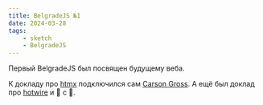 ```yaml
---
title: BelgradeJS №1
date: 2024-03-28
tags:
    - sketch
    - BelgradeJS
---
```


Первый BelgradeJS был посвящен будущему веба.

К докладу про [htmx](https://htmx.org/) подключился сам [Carson Gross](https://bigsky.software/cv/). А ещё был доклад про [hotwire](https://hotwire.io/) и 🍕 с 🍺.
